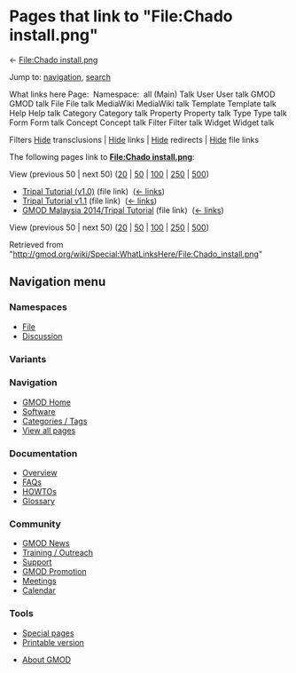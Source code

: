 <div id="mw-page-base" class="noprint">

</div>

<div id="mw-head-base" class="noprint">

</div>

<div id="content" class="mw-body" role="main">

<span id="top"></span>

<div id="mw-js-message" style="display:none;">

</div>



# <span dir="auto">Pages that link to "File:Chado install.png"</span>

<div id="bodyContent">

<div id="contentSub">

← [File:Chado
install.png](/wiki/File:Chado_install.png "File:Chado install.png")

</div>

<div id="jump-to-nav" class="mw-jump">

Jump to: [navigation](#mw-navigation), [search](#p-search)

</div>

<div id="mw-content-text">

What links here Page:  Namespace:  all (Main) Talk User User talk GMOD
GMOD talk File File talk MediaWiki MediaWiki talk Template Template talk
Help Help talk Category Category talk Property Property talk Type Type
talk Form Form talk Concept Concept talk Filter Filter talk Widget
Widget talk

Filters
[Hide](/mediawiki/index.php?title=Special:WhatLinksHere/File:Chado_install.png&hidetrans=1 "Special:WhatLinksHere/File:Chado install.png")
transclusions \|
[Hide](/mediawiki/index.php?title=Special:WhatLinksHere/File:Chado_install.png&hidelinks=1 "Special:WhatLinksHere/File:Chado install.png")
links \|
[Hide](/mediawiki/index.php?title=Special:WhatLinksHere/File:Chado_install.png&hideredirs=1 "Special:WhatLinksHere/File:Chado install.png")
redirects \|
[Hide](/mediawiki/index.php?title=Special:WhatLinksHere/File:Chado_install.png&hideimages=1 "Special:WhatLinksHere/File:Chado install.png")
file links

The following pages link to **[File:Chado
install.png](/wiki/File:Chado_install.png "File:Chado install.png")**:

View (previous 50 \| next 50)
([20](/mediawiki/index.php?title=Special:WhatLinksHere/File:Chado_install.png&limit=20 "Special:WhatLinksHere/File:Chado install.png")
\|
[50](/mediawiki/index.php?title=Special:WhatLinksHere/File:Chado_install.png&limit=50 "Special:WhatLinksHere/File:Chado install.png")
\|
[100](/mediawiki/index.php?title=Special:WhatLinksHere/File:Chado_install.png&limit=100 "Special:WhatLinksHere/File:Chado install.png")
\|
[250](/mediawiki/index.php?title=Special:WhatLinksHere/File:Chado_install.png&limit=250 "Special:WhatLinksHere/File:Chado install.png")
\|
[500](/mediawiki/index.php?title=Special:WhatLinksHere/File:Chado_install.png&limit=500 "Special:WhatLinksHere/File:Chado install.png"))

- [Tripal Tutorial
  (v1.0)](/wiki/Tripal_Tutorial_(v1.0) "Tripal Tutorial (v1.0)") (file
  link) ‎ <span class="mw-whatlinkshere-tools">([←
  links](/mediawiki/index.php?title=Special:WhatLinksHere&target=Tripal+Tutorial+%28v1.0%29 "Special:WhatLinksHere"))</span>
- [Tripal Tutorial
  v1.1](/wiki/Tripal_Tutorial_v1.1 "Tripal Tutorial v1.1") (file link) ‎
  <span class="mw-whatlinkshere-tools">([←
  links](/mediawiki/index.php?title=Special:WhatLinksHere&target=Tripal+Tutorial+v1.1 "Special:WhatLinksHere"))</span>
- [GMOD Malaysia 2014/Tripal
  Tutorial](/wiki/GMOD_Malaysia_2014/Tripal_Tutorial "GMOD Malaysia 2014/Tripal Tutorial")
  (file link) ‎ <span class="mw-whatlinkshere-tools">([←
  links](/mediawiki/index.php?title=Special:WhatLinksHere&target=GMOD+Malaysia+2014%2FTripal+Tutorial "Special:WhatLinksHere"))</span>

View (previous 50 \| next 50)
([20](/mediawiki/index.php?title=Special:WhatLinksHere/File:Chado_install.png&limit=20 "Special:WhatLinksHere/File:Chado install.png")
\|
[50](/mediawiki/index.php?title=Special:WhatLinksHere/File:Chado_install.png&limit=50 "Special:WhatLinksHere/File:Chado install.png")
\|
[100](/mediawiki/index.php?title=Special:WhatLinksHere/File:Chado_install.png&limit=100 "Special:WhatLinksHere/File:Chado install.png")
\|
[250](/mediawiki/index.php?title=Special:WhatLinksHere/File:Chado_install.png&limit=250 "Special:WhatLinksHere/File:Chado install.png")
\|
[500](/mediawiki/index.php?title=Special:WhatLinksHere/File:Chado_install.png&limit=500 "Special:WhatLinksHere/File:Chado install.png"))

</div>

<div class="printfooter">

Retrieved from
"<http://gmod.org/wiki/Special:WhatLinksHere/File:Chado_install.png>"

</div>

<div id="catlinks" class="catlinks catlinks-allhidden">

</div>

<div class="visualClear">

</div>

</div>

</div>

<div id="mw-navigation">

## Navigation menu

<div id="mw-head">



<div id="left-navigation">

<div id="p-namespaces" class="vectorTabs" role="navigation"
aria-labelledby="p-namespaces-label">

### Namespaces

- <span id="ca-nstab-image"><a href="/wiki/File:Chado_install.png" accesskey="c"
  title="View the file page [c]">File</a></span>
- <span id="ca-talk"><a
  href="/mediawiki/index.php?title=File_talk:Chado_install.png&amp;action=edit&amp;redlink=1"
  accesskey="t"
  title="Discussion about the content page [t]">Discussion</a></span>

</div>

<div id="p-variants" class="vectorMenu emptyPortlet" role="navigation"
aria-labelledby="p-variants-label">

### 

### Variants[](#)

<div class="menu">

</div>

</div>

</div>

<div id="right-navigation">





</div>



</div>

</div>

</div>

<div id="mw-panel">

<div id="p-logo" role="banner">

<a href="/wiki/Main_Page"
style="background-image: url(http://gmod.org/images/GMOD-cogs.png);"
title="Visit the main page"></a>

</div>

<div id="p-Navigation" class="portal" role="navigation"
aria-labelledby="p-Navigation-label">

### Navigation

<div class="body">

- <span id="n-GMOD-Home">[GMOD Home](/wiki/Main_Page)</span>
- <span id="n-Software">[Software](/wiki/GMOD_Components)</span>
- <span id="n-Categories-.2F-Tags">[Categories /
  Tags](/wiki/Categories)</span>
- <span id="n-View-all-pages">[View all
  pages](/wiki/Special:AllPages)</span>

</div>

</div>

<div id="p-Documentation" class="portal" role="navigation"
aria-labelledby="p-Documentation-label">

### Documentation

<div class="body">

- <span id="n-Overview">[Overview](/wiki/Overview)</span>
- <span id="n-FAQs">[FAQs](/wiki/Category:FAQ)</span>
- <span id="n-HOWTOs">[HOWTOs](/wiki/Category:HOWTO)</span>
- <span id="n-Glossary">[Glossary](/wiki/Glossary)</span>

</div>

</div>

<div id="p-Community" class="portal" role="navigation"
aria-labelledby="p-Community-label">

### Community

<div class="body">

- <span id="n-GMOD-News">[GMOD News](/wiki/GMOD_News)</span>
- <span id="n-Training-.2F-Outreach">[Training /
  Outreach](/wiki/Training_and_Outreach)</span>
- <span id="n-Support">[Support](/wiki/Support)</span>
- <span id="n-GMOD-Promotion">[GMOD
  Promotion](/wiki/GMOD_Promotion)</span>
- <span id="n-Meetings">[Meetings](/wiki/Meetings)</span>
- <span id="n-Calendar">[Calendar](/wiki/Calendar)</span>

</div>

</div>

<div id="p-tb" class="portal" role="navigation"
aria-labelledby="p-tb-label">

### Tools

<div class="body">

- <span id="t-specialpages"><a href="/wiki/Special:SpecialPages" accesskey="q"
  title="A list of all special pages [q]">Special pages</a></span>
- <span id="t-print"><a
  href="/mediawiki/index.php?title=Special:WhatLinksHere/File:Chado_install.png&amp;printable=yes"
  rel="alternate" accesskey="p"
  title="Printable version of this page [p]">Printable version</a></span>

</div>

</div>

</div>

</div>

<div id="footer" role="contentinfo">

- <span id="footer-places-about">[About
  GMOD](/wiki/GMOD:About "GMOD:About")</span>

<!-- -->






</div>
